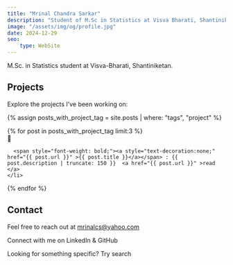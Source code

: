 ```yaml
---
title: "Mrinal Chandra Sarkar"
description: "Student of M.Sc in Statistics at Visva Bharati, Shantiniketan."
image: "/assets/img/og/profile.jpg"
date: 2024-12-29 
seo:
    type: WebSite
---
```


M.Sc. in Statistics student at Visva-Bharati, Shantiniketan.
  


## Projects

Explore the projects I’ve been working on:

{% assign posts_with_project_tag = site.posts | where: "tags", "project" %}

<ul style="list-style-position: inside; padding-left: 0;">
  {% for post in posts_with_project_tag limit:3 %}
    <li style="margin-bottom: 10px;list-style-type: '&#128193;'">
    
      <span style="font-weight: bold;"><a style="text-decoration:none;" href="{{ post.url }}" >{{ post.title }}</a></span> : {{ post.description | truncate: 150 }}  <a href="{{ post.url }}" >read </a>
    </li>
  {% endfor %}
</ul>


## Contact

Feel free to reach out at <a href="mailto:mrinalcs@yahoo.com"  style='text-decoration:none;color:var(--t)'  class="icon-mail"> mrinalcs@yahoo.com</a>
 
Connect with me on <a href="https://www.linkedin.com/in/mrinalcs/" class="social-link" title="Connect with me on LinkedIn"  style='text-decoration:none'  class="icon-linkedin">LinkedIn</a> & <a href="https://github.com/mrinalcs" class="social-link" title="Check out my GitHub"  style='text-decoration:none'  class="icon-github-circled">GitHub</a> 

Looking for something specific? Try <a href="/search" class="icon-search" style='text-decoration:none'>search</a>